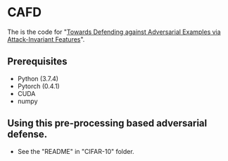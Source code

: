 # CAFD

The is the code for "[Towards Defending against Adversarial Examples via Attack-Invariant Features](https://proceedings.mlr.press/v139/zhou21e.html)".

## Prerequisites
* Python (3.7.4)
* Pytorch (0.4.1)
* CUDA
* numpy

## Using this pre-processing based adversarial defense.
* See the "README" in "CIFAR-10" folder.
